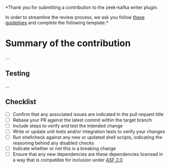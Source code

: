 *Thank you for submitting a contribution to the zeek-kafka writer plugin.

In order to streamline the review process, we ask you follow [these guidelines](https://github.com/SeisoLLC/zeek-kafka/blob/main/.github/CONTRIBUTING.md) and complete the following template.*

# Summary of the contribution
...

## Testing
...

## Checklist
- [ ] Confirm that any associated issues are indicated in the pull request title
- [ ] Rebase your PR against the latest commit within the target branch
- [ ] Include steps to verify and test the intended change
- [ ] Write or update unit tests and/or integration tests to verify your changes
- [ ] Run shellcheck against any new or updated shell scripts, indicating the reasoning behind any disabled checks
- [ ] Indicate whether or not this is a breaking change
- [ ] Ensure that any new dependencies are these dependencies licensed in a way that is compatible for inclusion under [ASF 2.0](http://www.apache.org/legal/resolved.html#category-a)
